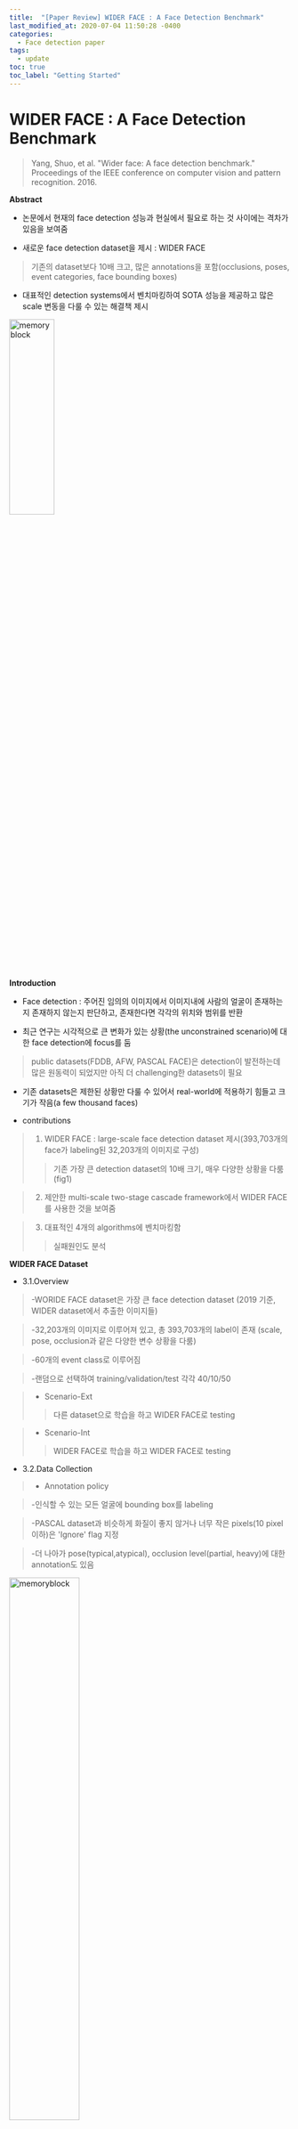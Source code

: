 ```yaml
---
title:  "[Paper Review] WIDER FACE : A Face Detection Benchmark"
last_modified_at: 2020-07-04 11:50:28 -0400
categories: 
  - Face detection paper
tags:
  - update
toc: true
toc_label: "Getting Started"
---
```


# WIDER FACE : A Face Detection Benchmark
> Yang, Shuo, et al. "Wider face: A face detection benchmark." Proceedings of the IEEE conference on computer vision and pattern recognition. 2016.

**Abstract**

* 논문에서 현재의 face detection 성능과 현실에서 필요로 하는 것 사이에는 격차가 있음을 보여줌

* 새로운 face detection dataset을 제시 : WIDER FACE
> 기존의 dataset보다 10배 크고, 많은 annotations을 포함(occlusions, poses, event categories, face bounding boxes)

* 대표적인 detection systems에서 벤치마킹하여 SOTA 성능을 제공하고 많은 scale 변동을 다룰 수 있는 해결책 제시

<img src="/assets/img/wider-face/fig1.PNG" width="40%" height="30%" title="100px" alt="memoryblock">

**Introduction**

* Face detection : 주어진 임의의 이미지에서 이미지내에 사람의 얼굴이 존재하는지 존재하지 않는지 판단하고, 존재한다면 각각의 위치와 범위를 반환

* 최근 연구는 시각적으로 큰 변화가 있는 상황(the unconstrained scenario)에 대한 face detection에 focus를 둠
> public datasets(FDDB, AFW, PASCAL FACE)은 detection이 발전하는데 많은 원동력이 되었지만 아직 더 challenging한 datasets이 필요

* 기존 datasets은 제한된 상황만 다룰 수 있어서 real-world에 적용하기 힘들고 크기가 작음(a few thousand faces)

* contributions
> 1) WIDER FACE : large-scale face detection dataset 제시(393,703개의 face가 labeling된 32,203개의 이미지로 구성)
> > 기존 가장 큰 detection dataset의 10배 크기, 매우 다양한 상황을 다룸 (fig1)

> 2) 제안한 multi-scale two-stage cascade framework에서 WIDER FACE를 사용한 것을 보여줌

> 3) 대표적인 4개의 algorithms에 벤치마킹함
> > 실패원인도 분석

**WIDER FACE Dataset**

* 3.1.Overview
> -WORIDE FACE dataset은 가장 큰 face detection dataset (2019 기준, WIDER dataset에서 추출한 이미지들) 

> -32,203개의 이미지로 이루어져 있고, 총 393,703개의 label이 존재 (scale, pose, occlusion과 같은 다양한 변수 상황을 다룸)

> -60개의 event class로 이루어짐

> -랜덤으로 선택하여 training/validation/test 각각 40/10/50

> * Scenario-Ext 
> > 다른 dataset으로 학습을 하고 WIDER FACE로 testing

> * Scenario-Int
> > WIDER FACE로 학습을 하고 WIDER FACE로 testing

* 3.2.Data Collection

> * Annotation policy

> -인식할 수 있는 모든 얼굴에 bounding box를 labeling 

> -PASCAL dataset과 비슷하게 화질이 좋지 않거나 너무 작은 pixels(10 pixel 이하)은 'Ignore' flag 지정

> -더 나아가 pose(typical,atypical), occlusion level(partial, heavy)에 대한 annotation도 있음

<img src="/assets/img/wider-face/fig2.PNG" width="50%" height="50%" title="100px" alt="memoryblock">

* 3.3.Properties of WIDER FACE

> * Overall

> -WIDER FACE dataset은 기존에 존재하는 dataset보다 더 challenging함

> -three levels of difficulty : Easy, Medium, Hard (EdgeBox의 detection rate를 기준)

<img src="/assets/img/wider-face/fig3.a.PNG" width="50%" height="50%" title="100px" alt="memoryblock">

> * Scale

> three scales : small(between 10-50 pixels), medium(between 50-300 pixels), large(over 300 pixels)

<img src="/assets/img/wider-face/fig3.b.PNG" width="50%" height="50%" title="100px" alt="memoryblock">

> * Occlusion 

> -face detection 성능을 평가하기 위한 중요한 요소

> -three categories : no occlusion, partial occlusion(1-30%), heavy occlusion(over 30%)

> <img src="/assets/img/wider-face/fig3.c.PNG" width="50%" height="50%" title="100px" alt="memoryblock">

> * Pose

>   <img src="/assets/img/wider-face/poselevel.PNG" width="15%" height="15%" title="100px" alt="memoryblock">
> 출처 : https://upload.wikimedia.org/wikipedia/commons/5/54/Flight_dynamics_with_text.png

> two deformation levels : typical, atypical (either the roll or pitch degree is larger than 30-degree or the yaw is larger than 90-degree)

> <img src="/assets/img/wider-face/fig3.d.PNG" width="50%" height="50%" title="100px" alt="memoryblock">

> * Event

> -WIDER FACE는 총 60개의 event를 포함하고 있음

> -각 event가 face detection에 끼치는 영향력을 평가하기 위해 3가지 factor로 특징화 시킴 : scale, occlusion, pose

> -event class에 대한 detection rate를 각 factor 별로 계산하여 순위를 매기고, 그것을 기준으로 3가지로 나눔 : easy(41-60 classes), medium(21-40 classes), hard(1-20 classes)

> <img src="/assets/img/wider-face/fig4.PNG" width="100%" height="100%" title="100px" alt="memoryblock">

**Multi-scale Detection Cascade**
> multi-scale two-stage cascade framework 제안

> <img src="/assets/img/wider-face/fig5.PNG" width="100%" height="100%" title="100px" alt="memoryblock">

> * Multi-scale proposal

> -face classification과 scale classification을 위해 fully convolutional network의 집합(4개의 network)을 공동으로 학습

> -face size별로 4개의 categories로 나눔
 
> -각 network를 경계값 scale size의 image size로 학습(만약 1번째 network라면, image size는 30 pixels)

> positive samples : image patch의 center를 face에 맞추고, scale class labels 지정(table2 참고)

> negative samples : patch를 random으로 crop하고, patch의 IoU 값을 계산하고 0.5 이하이면 scale class 값을 -1로 설정하고 해당 patch는 더 이상 학습과정에 영향을 주지 않음

> * Face detection

> -이전의 stage에서 예측된 windows를 걸러냄

> -이전 stage과 동일한 CNN 구조를 사용하여 face classification과 bounding box regression을 공동으로 학습 (input size도 동일)

> -Face detection : ground truth와 IoU 값이 0.5 이상이면 positive level (아니면 negative)

> => cross-entropy loss 사용

> -Bounding box regression : 각 proposal들 중 ground truth와 가장 가까운 위치로 예측 (proposal이 negative이면 output vector [-1,-1,-1,-1]로 설정)

> => Euclidean loss 사용

**Experimental Results**

* 5.1.Benchmarks
> -대표적인 detector categories의 4가지 분야에서 각각 하나의 algorithm을 선택 : VJ, ACF, DPM, Faceness

> -3.1에서 말한 Scenario-Ext 적용 (외부 dataset에서 학습하고 WIDER FACE에서 test), PASCAL VOC의 evaluation metric 사용

> * Overall

<img src="/assets/img/wider-face/fig6.a.1.PNG" width="30%" height="30%" title="100px" alt="memoryblock">
<img src="/assets/img/wider-face/fig6.a.2.PNG" width="30%" height="30%" title="100px" alt="memoryblock">
<img src="/assets/img/wider-face/fig6.a.3.PNG" width="30%" height="30%" title="100px" alt="memoryblock">

> -3개의 subset에서 Faceness는 다른 방식들을 뛰어넘는 성능을 보임

> -성능은 빠르게 감소하여 모든 방식들이 30 AP보다 낮은 성능을 보임

> -실패 원인을 파악하기 위해 다양한 data subsets에서의 성능을 분석

> * Scale

<img src="/assets/img/wider-face/fig6.b.1.PNG" width="30%" height="30%" title="100px" alt="memoryblock">
<img src="/assets/img/wider-face/fig6.b.2.PNG" width="30%" height="30%" title="100px" alt="memoryblock">
<img src="/assets/img/wider-face/fig6.b.3.PNG" width="30%" height="30%" title="100px" alt="memoryblock">

> -small scale에서 12 AP 보다 좋은 성능을 낸 algorithms이 없음

> => 기존의 face detectors는 small scale을 잘 다루지 못함

> * Occlusion

<img src="/assets/img/wider-face/fig6.c.1.PNG" width="30%" height="30%" title="100px" alt="memoryblock">
<img src="/assets/img/wider-face/fig6.c.2.PNG" width="30%" height="30%" title="100px" alt="memoryblock">
<img src="/assets/img/wider-face/fig6.c.3.PNG" width="30%" height="30%" title="100px" alt="memoryblock">

> -가려진 얼굴을 detection 하는 것은 모든 face detector의 주요 성능 지표임

> -part based models인 Faceness와 DPM은 다른 방식들에 비해 occlusion을 더 잘 다룸

> * Pose

<img src="/assets/img/wider-face/fig6.d.1.PNG" width="30%" height="30%" title="100px" alt="memoryblock">
<img src="/assets/img/wider-face/fig6.d.2.PNG" width="30%" height="30%" title="100px" alt="memoryblock">

* 5.2.WIDER FACE as an Effective Training Source
> ACF와 Faceness에 Scenario-Int 적용 : WIDER FACE로 학습시키고 WIDER FACE testing set으로 test

<img src="/assets/img/wider-face/fig7.PNG" width="90%" height="90%" title="100px" alt="memoryblock">

* 5.3.Evaluation of Multi-scale Detection Cascade

> -제안한 multi-scale cascade algorithm의 효과를 평가

> -ACF-WIDER, Faceness-WIDER models과 다르게 Two-stage CNN 기반 baseline 설립 (multiple face scales을 다룸)

> -WIDER Hard subset에서 Faceness 보다 8.5% AP 향상된 결과를 얻음

> => single network는 multiple scales을 다루는데 어려움이 있음

<img src="/assets/img/wider-face/fig8.PNG" width="90%" height="90%" title="100px" alt="memoryblock">








